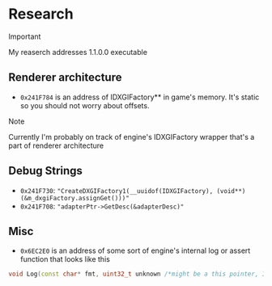 # Research

> [!IMPORTANT]
> My reaserch addresses 1.1.0.0 executable

## Renderer architecture
- `0x241F784` is an address of IDXGIFactory** in game's memory. It's static so you should not worry about offsets.

> [!NOTE]
> Currently I'm probably on track of engine's IDXGIFactory wrapper that's a part of renderer architecture

## Debug Strings
- `0x241F730`: `"CreateDXGIFactory1(__uuidof(IDXGIFactory), (void**)(&m_dxgiFactory.assignGet()))"`
- `0x241F708`: `"adapterPtr->GetDesc(&adapterDesc)"`

## Misc
- `0x6EC2E0` is an address of some sort of engine's internal log or assert function that looks like this
```cpp
void Log(const char* fmt, uint32_t unknown /*might be a this pointer, I'm investigating it*/);
```

